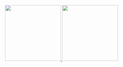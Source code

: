 <div align="center">
  <a href="https://github.com/EspagueteTV">
  <img height="180em" src="https://github-readme-stats.vercel.app/api?username=EspagueteTV&show_icons=true&theme=dracula&include_all_commits=true&count_private=true"/>
  <img height="180em" src="https://github-readme-stats.vercel.app/api/top-langs/?username=EspagueteTV&layout=compact&langs_count=7&theme=dracula"/>
</div>
